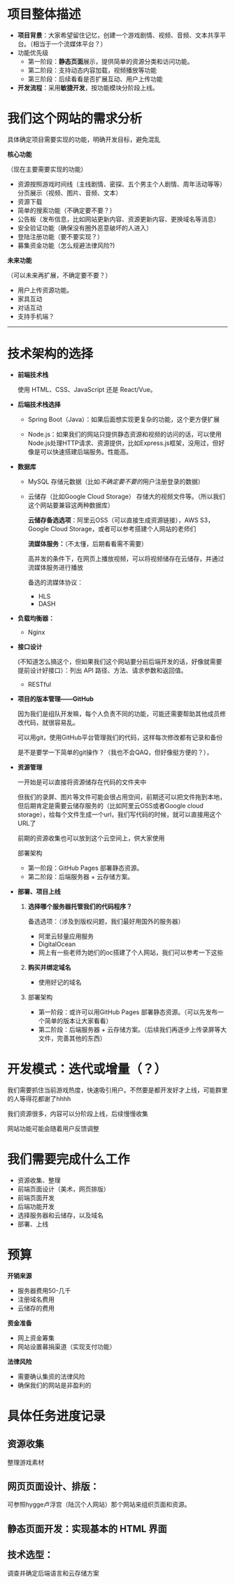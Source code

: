# 项目整体描述

- **项目背景**：大家希望留住记忆，创建一个游戏剧情、视频、音频、文本共享平台。（相当于一个流媒体平台？）
- 功能优先级
  - 第一阶段：**静态页面**展示，提供简单的资源分类和访问功能。
  - 第二阶段：支持动态内容加载，视频播放等功能
  - 第三阶段：后续看看是否扩展互动、用户上传功能
- **开发流程**：采用**敏捷开发**，按功能模块分阶段上线。

# 我们这个网站的需求分析

具体确定项目需要实现的功能，明确开发目标，避免混乱

**核心功能**

（现在主要需要实现的功能）

- 资源按照游戏时间线（主线剧情、密探、五个男主个人剧情、周年活动等等）分页展示（视频、图片、音频、文本）
- 资源下载
- 简单的搜索功能（不确定要不要？）
- 公告板（发布信息，比如网站更新内容、资源更新内容、更换域名等消息）
- 安全验证功能（确保没有圈外恶意破坏的人进入）
- 登陆注册功能（要不要实现？）
- 募集资金功能（怎么规避法律风险?)

**未来功能**

（可以未来再扩展，不确定要不要？）

- 用户上传资源功能。
- 家具互动
- 对话互动
- 支持手机端？

------

#  技术架构的选择

- **前端技术栈**

  使用 HTML、CSS、JavaScript 还是 React/Vue。

- **后端技术栈选择**

  - Spring Boot（Java）：如果后面想实现更复杂的功能，这个更方便扩展

  -  Node.js：如果我们的网站只提供静态资源和视频的访问的话，可以使用Node.js处理HTTP请求、资源提供，比如Express.js框架，没用过，但好像是可以快速搭建后端服务。性能高。

- **数据库**

  - MySQL 存储元数据（比如*不确定要不要的*用户注册登录的数据）

  - 云储存（比如Google Cloud Storage） 存储大的视频文件等。（所以我们这个网站要兼容这两种数据库）

    **云储存备选选项**：阿里云OSS（可以直接生成资源链接），AWS S3，Google Cloud Storage，或者可以参考搭建个人网站的老师们

    **流媒体服务：**（不太懂，后期看看需不需要）

    高并发的条件下，在网页上播放视频，可以将视频储存在云储存，并通过流媒体服务进行播放

    备选的流媒体协议：

    - HLS
    - DASH

- **负载均衡器：**

  - Nginx

- **接口设计**

  (不知道怎么搞这个，但如果我们这个网站要分前后端开发的话，好像就需要提前设计好接口）：列出 API 路径、方法、请求参数和返回值。

  - RESTful

- **项目的版本管理——GitHub**

  因为我们是组队开发嘛，每个人负责不同的功能，可能还需要帮助其他成员修改代码，就很容易乱。

  可以用git，使用GitHub平台管理我们的代码，这样每次修改都有记录和备份

  是不是要学一下简单的git操作？（我也不会QAQ，但好像挺方便的？），

- **资源管理**

  一开始是可以直接将资源储存在代码的文件夹中

  但我们的录屏、图片等文件可能会很占用空间，前期还可以把文件拖到本地，但后期肯定是需要云储存服务的（比如阿里云OSS或者Google cloud storage），给每个文件生成一个url，我们写代码的时候，就可以直接用这个URL了

  前期的资源收集也可以放到这个云空间上，供大家使用

  部署架构

  - 第一阶段：GitHub Pages 部署静态资源。
  - 第二阶段：后端服务器 + 云存储方案。

- **部署、项目上线**

  1. **选择哪个服务器托管我们的代码程序？**

     备选选项：（涉及到版权问题，我们最好用国外的服务器）

     - 阿里云轻量应用服务
     - DigitalOcean
     - 网上有一些老师为她们的oc搭建了个人网站，我们可以参考一下这些

  2. **购买并绑定域名**
     - 使用好记的域名

  3. 部署架构
     - 第一阶段：或许可以用GitHub Pages 部署静态资源。（可以先发布一个简单的版本让大家看看）
     - 第二阶段：后端服务器 + 云存储方案。（后续我们再逐步上传录屏等大文件，完善其他的东西）



# 开发模式：迭代或增量（？）

我们需要抓住当前游戏热度，快速吸引用户。不然要是都开发好才上线，可能群里的人等得花都谢了hhhh

我们资源很多，内容可以分阶段上线，后续慢慢收集

网站功能可能会随着用户反馈调整

# 我们需要完成什么工作

- 资源收集、整理
- 前端页面设计（美术，网页排版）
- 前端页面开发
- 后端功能开发
- 选择服务器和云储存，以及域名
- 部署、上线

# 预算

**开销来源**

- 服务器费用50-几千
- 注册域名费用
- 云储存的费用

**资金准备**

- 网上资金筹集
- 网站设置募捐渠道（实现支付功能）

**法律风险**

- 需要确认集资的法律风险
- 确保我们的网站是非盈利的

# 具体任务进度记录



## 资源收集

整理游戏素材



## 网页页面设计、排版：

可参照hygge卢浮宫（陆沉个人网站）那个网站来组织页面和资源。



## 静态页面开发：实现基本的 HTML 界面



## 技术选型：

调查并确定后端语言和云存储方案

